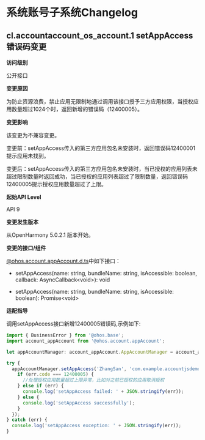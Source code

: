 # 系统账号子系统Changelog

## cl.accountaccount_os_account.1 setAppAccess错误码变更
**访问级别**

公开接口

**变更原因**

为防止资源浪费，禁止应用无限制地通过调用该接口授予三方应用权限，当授权应用数量超过1024个时，返回新增的错误码（12400005）。

**变更影响**

该变更为不兼容变更。

变更前：setAppAccess传入的第三方应用包名未安装时，返回错误码12400001提示应用未找到。

变更后：setAppAccess传入的第三方应用包名未安装时，当已授权的应用列表未超过限制数量时返回成功，当已授权的应用列表超过了限制数量，返回错误码12400005提示授权应用数量超过了上限。


**起始API Level**

API 9

**变更发生版本**

从OpenHarmony 5.0.2.1 版本开始。

**变更的接口/组件**

[@ohos.account.appAccount.d.ts](https://gitee.com/openharmony/interface_sdk-js/blob/master/api/@ohos.account.appAccount.d.ts)中如下接口：

- setAppAccess(name: string, bundleName: string, isAccessible: boolean, callback: AsyncCallback\<void>): void

- setAppAccess(name: string, bundleName: string, isAccessible: boolean): Promise\<void>

**适配指导**

调用setAppAccess接口新增12400005错误码,示例如下:
```ts
import { BusinessError } from '@ohos.base';
import account_appAccount from '@ohos.account.appAccount';

let appAccountManager: account_appAccount.AppAccountManager = account_appAccount.createAppAccountManager();

try {
  appAccountManager.setAppAccess('ZhangSan', 'com.example.accountjsdemo', true, (err: BusinessError) => {
	if (err.code === 12400005) {
	  //处理授权应用数量超过上限异常，比如对之前已授权的应用取消授权
	} else if (err) {
	  console.log('setAppAccess failed: ' + JSON.stringify(err));
	} else {
	  console.log('setAppAccess successfully');
	}
  });
} catch (err) {
  console.log('setAppAccess exception: ' + JSON.stringify(err));
}
```